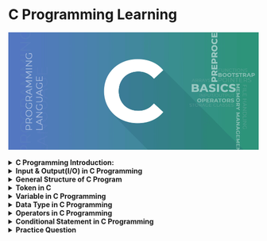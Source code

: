 # C Programming Learning

![CProgramming](images/C-Programming-Language.png)

<details>

<summary><b>C Programming Introduction:</b></summary>


C is a general-purpose, procedural programming language developed by Dennis Ritchie at Bell Labs in the early 1970s. It was designed to be a systems programming language but has since been used for a wide range of applications, including operating systems, compilers, embedded systems, and application software.

## <b>Getting Started With C Programming:</b>

+ <b>Set up Environment:</b>
  Install an Integrated Development Environment (IDE) such as Code::Blocks, Dev-C++, or Visual Studio Code with appropriate C extensions.
+ <b>Start with Simple Program:</b>

    ```c
    #include <stdio.h>

    int main() {
        printf("Hello, World!\n");
        return 0;
    }
    ```
Example:
```c
#include <stdio.h>
#include <string.h>

int main() {
    char name[100];
    char fatherName[100];
    char address[100];

    printf("Enter your name: ");
    scanf("%[^\n]",name);
    getchar();
    // fgets(name, sizeof(name), stdin);
    // gets(name);

    printf("Enter your father's name: ");
    // fgets(fatherName, sizeof(fatherName), stdin);
    scanf("%[^\n]",fatherName);
    getchar();
    //gets(fatherName);

    printf("Enter your address: ");
    // fgets(address, sizeof(address), stdin);
    scanf("%[^\n]",address);
    getchar();
    //gets(address);

    // Removing newline characters if present
    //name[strcspn(name, "\n")] = '\0';
    //fatherName[strcspn(fatherName, "\n")] = '\0';
    //address[strcspn(address, "\n")] = '\0';

    // Printing the entered details
    printf("\nEntered details:\n");
    printf("Name: %s\n", name);
    printf("Father's Name: %s\n", fatherName);
    printf("Address: %s\n", address);

    return 0;
}

```

</details>

<details>

<summary><b>Input & Output(I/O) in C Programming</b></summary>

Input and output operations in C programming are typically performed using the stdio.h library, which provides functions for reading input from the user (stdin) and writing output to the screen (stdout).

### <b>Input:</b>
---
The <code>scanf()</code> method, in C, reads the value from the console as per the type specified. 

<b>Syntax:</b>

```c
scanf(“%X”, &variableOfXType);
```

where %X is the format specifier in C. It is a way to tell the compiler what type of data is in a variable and & is the address operator in C, which tells the compiler to change the real value of this variable, stored at this address in the memory.

<b>Input Format:</b>

```c
int     --> scanf("%d", &variableName);
float   --> scanf("%f", &variableName);
char    --> scanf("%c", &variableName); //for single character
            scanf("%s", variableName); //for string
```

There are several method to reading character and string in C.

+ <code>getchar():</code> Used to read a single character from the standard input (stdin).<b>Example:</b>
  
  ```c
    char ch;
    ch = getchar();
  ```
+ <code>gets():</code> Used to read a string from the standard input (stdin). (Note: This function is unsafe and should be avoided due to buffer overflow vulnerabilities.)<b>Example:</b>
  
  ```c
    char str[50];
    printf("Enter a string: ");
    gets(str);
  ```

+ <code>fgets():</code> Used to read a string from the standard input (stdin) along with specifying the maximum number of characters to read.
  
  ```c
    char str[50];
    printf("Enter a string: ");
    fgets(str, sizeof(str), stdin);
  ```

+ <code>scanset:</code> When we used scanset <code>%[^\n]s</code> that time after reading the input we need to used <code>getchar()</code>, because it clear the input buffer. Otherwise we don't get the second input.

  ```c
    #include <stdio.h>

    int main()
    {

        char str[20];
        char str2[20];

        printf("Enter string: ");
        scanf("%[^\n]s", str);
        getchar();

        printf("Enter string2: ");
        scanf("%[^\n]s", str2);
        getchar();

        printf("%s", str);
        printf("%s", str2);

        return 0;
    }

  ```

### <b>Output:</b>
---
<code>printf()</code> Used for formatted output. It displays the output on the screen.

<b>Syntax:</b>

```c
printf(“%X”, variableOfXType);
```

where %X is the format specifier in C. It is a way to tell the compiler what type of data is in a variable and & is the address operator in C, which tells the compiler to change the real value of this variable, stored at this address in the memory.

<b>Output Format:</b>

```c
int     --> printf("%d", variableName);
float   --> printf("%f", variableName);
char    --> printf("%c", variableName);
            printf("%s", variableName); //for string
```

<b>Example:</b>

```c
#include <stdio.h>    
int main()
{ 
    int testInteger = 5;
    printf("C Programming");

    printf("Number = %d", testInteger);
    return 0;
}
```

</details>

<details>
<summary><b>General Structure of C Program</b></summary>

### <b>There are 6 section of C Programming:</b>
---

1. Documment Section
2. Link Section
3. Definition Section
4. Global Declaration Section
5. Main Function Section
6. Sub Program/ Sub function Section

![GeneralStructure](images/GeneralStructure.jpg)

<b>Document Section:</b></br>
The section that contain different information about the program using comment.. Comments are always ignored by compiler.

```c
// This is single line comment
/* This is Multiline comment*/
```

<b>Link Section:</b></br>
The section that contains the header files of the pre-defined functions that are being used in the program.

```c
#include  //This is the link section
```

<b>Definition Section:</b></br>
The section where different symbolic contants are defined is called Definition Section.
</br><b>Note:</b> This is optionl section.

```c
//Syntax:
#define identifierName value

//Example
#define PI 3.1416
```
<b>Global Declaration:</b></br>
The section that contains declaration of global variables and /or user defined functions. Global variables always declare between Definition section and Main Function Sections.

<b>Main Function Section:</b></br>
The section that contains the definition of main functions. This section can be divided into two parts and can be describe as:</br>

+ Declaration Part
+ Execution Part

<b>Sub Program Section:</b></br>
The section that contains the definitions of user defined functions.

</details>

<details>

<summary><b>Token in C</b></summary>
The smallest part of a C programming is called Token. The tokens of C language can be classified into six types based on the functions they are used to perform. The types of C tokens are as follows:

![Token](/images/Tokens-in-C.png)

### <b>Keyword in C Programming</b>
---
The predefined reserved words of C Programming that have specific meaning for compiler are called keyword of C Programming. Keywords are part of the syntax and they cannot be used as an identifier. There are 32 keywords in C programming.

| Keywords  | Keywords  | Keywords  | Keywords  |
|-----------|-----------|-----------|-----------|
| auto      | double    | int       | struct    |
| break     | else      | long      | switch    |
| case      | enum      | register  | typedef   |
| char      | extern    | return    | union     |
| continue  | for       | signed    | void      |
| do        | if        | static    | while     |
| default   | goto      | sizeof    | volatile  |
| const     | float     | short     | unsigned  |

### <b>Identifier in C Programming</b>
---
Identifiers refer to the names of variables, functions, and arrays.
<b>Rules of Identifer:</b>

+ First character must be an alphabet or underscore(_).
+ Can only consists of letter, digit and underscore(_).
+ First 31 character are significant.
+ Cannot use keyword as Identifier.
+ Must not contain white space.

There are Two types of Identifiers:
+ Valid
+ Invalid


<b>Examples of Valid Identifiers:</b>

```c
int count;
float _total;
char MyVariable;
double average_score;
void calculateSum();
int num123;
float discount_rate;
```

<b>Examples of Invalid Identifiers:</b>

```c
int 123abc; // starts with a digit
float my-variable; // contains hyphen
char while; // keyword used as an identifier
double $price; // contains special character
char long variable; // contains space
```

### <b>Constant in C Programming</b>
---
The constants refer to the variables with fixed values. They are like normal variables but with the difference that their values can not be modified in the program once they are defined.

<b>Types of Constant:</b>
Primarily, there are three types of Constant:

+ Integer Constant --> -1,2,4,6
+ Real Constant --> 10.00, 23.50
+ Character Constant --> 'a','$'

### <b>String in C Programming</b>
---
Strings are nothing but an array of characters ended with a null character (‘\0’). This null character indicates the end of the string. Strings are always enclosed in double quotes.

```c
char string[20] = {'a','b', '\0'};
char string[20] = "programming";
char string [] = "programming";
```

### <b>Operator in C Programming</b>
---
Operators are symbols used to perform operations on operands. They include arithmetic operators (+, -, *, /, %), relational operators (==, !=, <, >, <=, >=), logical operators (&&, ||, !), assignment operators (=, +=, -=, *=, /=), etc.

### <b>Special Symbols in C Programming</b>
---
Symbols include various symbols used for punctuation and separation within the program. Examples include semicolons (;), commas (,), parentheses (()), braces ({}), brackets ([]), etc.


</details>

<details>

<summary><b>Variable in C Programming</b></summary>

### <b>Variable in C Programming</b>
---
Variable is the name of a memory location which stores some data. It is a container. Each variable has a specific data type, which determines the type of data it can hold (such as integers, floating-point numbers, characters, etc.)

<b>Syntax of declaring a variable:</b>
```c
data_type variable_name;
data_type variable_name = value;
```
<b>Example:</b>

```c
int num = 10;
char grade = 'A';
float point = 3,5;
```
<b>Rules of Variable Names:</b>

+ Names can contain letters, digits and underscores
+ Names must begin with a letter or an underscore (_)
+ Names are case-sensitive (myVar and myvar are different variables)
+ Names cannot contain whitespaces or special characters like !, #, %, etc.
+ Keywords (such as int) cannot be used as names

<b>There are 3 aspects of defining a variable:</b>

+ Variable Declaration
+ Variable Definition
+ Variable Initialization

</details>

<details>
<summary><b>Data Type in C Programming</b></summary>

### <b>Data Type</b>
---
Data types specify the type of data that variables can hold. Each data type has a specific range of values and memory representation.

<b>There are three kinds of Data Types:</b>

+ <code>Primary Data Types:</code> The pre-defined data type given in C is called Primary data type. such as integers, float, characters, etc.
+ <code>Derived Data Types:</code> The user-defined data types are defined by the user himself.
+ <code>User-Defined Data Types:</code> The data types that are derived from the primitive or built-in datatypes are referred to as Derived Data Types.

![DataTypes](images/DatatypesInC.jpg)

### Range & Size of Data Types:
---
Different data types also have different ranges up to which they can store numbers. These ranges may vary from compiler to compiler. Below is a list of ranges along with the memory requirement and format specifiers on the 32-bit GCC compiler.

| Data Type              | Size (bytes) | Range                               | Format Specifier |
|------------------------|--------------|-------------------------------------|------------------|
| short int              | 2            | -32,768 to 32,767                   | %hd              |
| unsigned short int    | 2            | 0 to 65,535                         | %hu              |
| unsigned int           | 4            | 0 to 4,294,967,295                  | %u               |
| int                    | 4            | -2,147,483,648 to 2,147,483,647     | %d               |
| long int               | 4            | -2,147,483,648 to 2,147,483,647     | %ld              |
| unsigned long int     | 4            | 0 to 4,294,967,295                  | %lu              |
| long long int          | 8            | -(2^63) to (2^63)-1                 | %lld             |
| unsigned long long int | 8            | 0 to 18,446,744,073,709,551,615     | %llu             |
| signed char            | 1            | -128 to 127                         | %c               |
| unsigned char          | 1            | 0 to 255                            | %c               |
| float                  | 4            | 1.2E-38 to 3.4E+38                  | %f               |
| double                 | 8            | 1.7E-308 to 1.7E+308                | %lf              |
| long double            | 16           | 3.4E-4932 to 1.1E+4932              | %Lf              |

<b>To find the range of data types in C Programming:</b>

```c
#include <stdio.h>
#include <limits.h>

int main() {
    printf("Range of char: %d to %d\n", CHAR_MIN, CHAR_MAX);
    printf("Range of unsigned char: 0 to %d\n", UCHAR_MAX);
    printf("Range of short: %d to %d\n", SHRT_MIN, SHRT_MAX);
    printf("Range of unsigned short: 0 to %u\n", USHRT_MAX);
    printf("Range of int: %d to %d\n", INT_MIN, INT_MAX);
    printf("Range of unsigned int: 0 to %u\n", UINT_MAX);
    printf("Range of long: %ld to %ld\n", LONG_MIN, LONG_MAX);
    printf("Range of unsigned long: 0 to %lu\n", ULONG_MAX);
    printf("Range of long long: %lld to %lld\n", LLONG_MIN, LLONG_MAX);
    printf("Range of unsigned long long: 0 to %llu\n", ULLONG_MAX);

    return 0;
}

```

<b>To find the size of data types in C Programming:</b>

```c
#include <stdio.h>

int main() {
    printf("Size of char: %zu bytes\n", sizeof(char));
    printf("Size of short int: %zu bytes\n", sizeof(short int));
    printf("Size of int: %zu bytes\n", sizeof(int));
    printf("Size of long int: %zu bytes\n", sizeof(long int));
    printf("Size of long long int: %zu bytes\n", sizeof(long long int));
    printf("Size of float: %zu bytes\n", sizeof(float));
    printf("Size of double: %zu bytes\n", sizeof(double));
    printf("Size of long double: %zu bytes\n", sizeof(long double));
    return 0;
}

```

</details>

<details>
<summary><b>Operators in C Programming</b></summary>

### <b>Operators:</b>
---
An operator is a symbol that tells the computer to perform certain mathematical or logical manipulations. Operator are used in programs to manipulate data and variables.

<b>There are several types of Operator in C Programming:</b>

+ Arithmetic Opeators --> <code>+ , - , * , / , % </code>
+ Realtional Operators --> <code>&& , || , ! </code>
+ Logical Operators --> <code>> , < , >= , <=</code>
+ Assignment Operators --> <code>=</code>
+ Increment/Decrement Operators --> <code>++ , --</code>
+ Conditional Operators --> <code>? , :</code>

### <b>Arithmetic Operators:</b>
---

| Operator | Meaning of Operator          |
|----------|------------------------------|
| +        | addition or unary plus       |
| -        | subtraction or unary minus   |
| *        | multiplication               |
| /        | division                     |
| %        | remainder after division     |

<b>Working of Arithmetic operators</b>

```c
#include <stdio.h>
int main()
{
    int a = 9,b = 4, c;
    
    c = a+b;
    printf("a+b = %d \n",c);
    c = a-b;
    printf("a-b = %d \n",c);
    c = a*b;
    printf("a*b = %d \n",c);
    c = a/b;
    printf("a/b = %d \n",c);
    c = a%b;
    printf("Remainder when a divided by b = %d \n",c);
    
    return 0;
}
```

### <b>Relational Operators:</b>
---

| Operator | Meaning of Operator         |
|----------|-----------------------------|
| ==       | Equal to                    |
| >        | Greater than                |
| <        | Less than                   |
| !=       | Not equal to                |
| >=       | Greater than or equal to    |
| <=       | Less than or equal to       |

<b>Working of Relational operators</b>

```c
#include <stdio.h>
int main()
{
    int a = 5, b = 5, c = 10;

    printf("%d == %d is %d \n", a, b, a == b);
    printf("%d == %d is %d \n", a, c, a == c);
    printf("%d > %d is %d \n", a, b, a > b);
    printf("%d > %d is %d \n", a, c, a > c);
    printf("%d < %d is %d \n", a, b, a < b);
    printf("%d < %d is %d \n", a, c, a < c);
    printf("%d != %d is %d \n", a, b, a != b);
    printf("%d != %d is %d \n", a, c, a != c);
    printf("%d >= %d is %d \n", a, b, a >= b);
    printf("%d >= %d is %d \n", a, c, a >= c);
    printf("%d <= %d is %d \n", a, b, a <= b);
    printf("%d <= %d is %d \n", a, c, a <= c);

    return 0;
}
```
<b>Output:</b>

```c
5 == 5 is 1
5 == 10 is 0
5 > 5 is 0
5 > 10 is 0
5 < 5 is 0
5 < 10 is 1
5 != 5 is 0
5 != 10 is 1
5 >= 5 is 1
5 >= 10 is 0
5 <= 5 is 1
5 <= 10 is 1 
```

### <b>Logical Operators:</b>
---
The logical operator are used when we want to test more than one condition and make decision.

| Operator | Meaning                 |
|----------|-------------------------|
| &&       | Logical AND             |
| \|\|     | Logical OR              |
| !        | Logical NOT             |

<b>Working of Logical operators</b>

```c
#include <stdio.h>

int main() {
    int c = 5, d = 2;

    // Logical AND (&&) operator
    printf("Logical AND:\n");
    printf("(%d == 5) && (%d > 5) evaluates to %d\n", c, d, (c == 5) && (d > 5));  // false (0)
    printf("(%d == 5) && (%d < 5) evaluates to %d\n", c, d, (c == 5) && (d < 5));  // true (1)

    // Logical OR (||) operator
    printf("\nLogical OR:\n");
    printf("(%d == 5) || (%d > 5) evaluates to %d\n", c, d, (c == 5) || (d > 5));  // true (1)
    printf("(%d == 5) || (%d < 5) evaluates to %d\n", c, d, (c == 5) || (d < 5));  // true (1)

    // Logical NOT (!) operator
    printf("\nLogical NOT:\n");
    printf("!(%d == 5) evaluates to %d\n", c, !(c == 5));  // false (0)
    printf("!(%d != 5) evaluates to %d\n", c, !(c != 5));  // true (1)

    return 0;
}

```

### <b>Assignment Operators:</b>
---
Assignment Operators are used to assign the resultof an expression to a variable. Main assignment operator <code>=</code>.

| Operator | Example | Same as     |
|----------|---------|-------------|
| =        | a = b   | a = b       |
| +=       | a += b  | a = a + b   |
| -=       | a -= b  | a = a - b   |
| *=       | a *= b  | a = a * b   |
| /=       | a /= b  | a = a / b   |
| %=       | a %= b  | a = a % b   |

<b>Syntax:</b>

```c
int a;  //-->Declaration
a = 10; //-->Assignment
int a = 10; //--> Initialigation
```
<b>Working of Assignment operators</b>

```c
#include <stdio.h>
int main()
{
    int a = 5, c;

    c = a;      // c is 5
    printf("c = %d\n", c);
    c += a;     // c is 10 
    printf("c = %d\n", c);
    c -= a;     // c is 5
    printf("c = %d\n", c);
    c *= a;     // c is 25
    printf("c = %d\n", c);
    c /= a;     // c is 5
    printf("c = %d\n", c);
    c %= a;     // c = 0
    printf("c = %d\n", c);

    return 0;
}
```

### <b>Increment & Decrement Operator</b>
---
Increment ++ increases the value by 1 whereas decrement -- decreases the value by 1.

<b>Working of increment and decrement operators</b>

```c
#include <stdio.h>
int main()
{
    int a = 10, b = 100;
    float c = 10.5, d = 100.5;

    printf("++a = %d \n", ++a);
    printf("--b = %d \n", --b);
    printf("++c = %f \n", ++c);
    printf("--d = %f \n", --d);

    return 0;
}
```

### <b>Conditional Operators</b>
---
The conditional operator in C is kind of similar to the if-else statement as it follows the same algorithm as of if-else statement but the conditional operator takes less space and helps to write the if-else statements in the shortest way possible. It is also known as the ternary operator in C as it operates on three operands.

Syntax:

```sql
condition ? expression1 : expression2
or
variable = expression1 ? expression2 : expression3
```

![Syntax](images/syntax-of-conditional-or-ternary-operator-in-c.png)

<b>Working of Conditional Statement:</b>

+ Step 1: If the Condition is True then Expression1 will be executed.
+ Step 2: If the condition is false then Expression2 will be executed.
+ Step 3: Results will be returned.

![Flowchart](images/flowchart-of-conditional-or-ternary-operator-in-c.png)

Example:

```c
#include <stdio.h>

int main()
{
    int num = 100, num2=20;
    int max = (num>num2) ? num : num2;
    printf("Maximum Number is: %d\n", max);
    
    return 0;
}
```

</details>

<details>

<summary><b>Conditional Statement in C Programming</b></summary>

Conditional statements in C programming are used to make decisions based on conditions. They are also known as Decision-Making Statements and are used to evaluate one or more conditions and make the decision whether to execute a set of statements or not.

### <b>Types of Conditional Statement:</b>
---
There are several types of conditional Statement:

+ if Statement
+ if-else Statement
+ Nested if..else Statement
+ if-else-if Ladder
+ switch Statement
+ Conditional Operators
+ Jump Statements:
  + break
  + continue
  + goto
  + return

![Types](images/Conditional-Statements-in-c.jpg)

### <b>if Statement in C:</b>
---
The <b>if</b> statement is used to execute a block of code if a specified condition is true.

<b>Syntax:</b>

```c
if(condition) 
{
   // Statements to execute if
   // condition is true
}
```

<b>Working of if Statement:</b>

![Flowchart](images/working-c-if-statement.webp)

<b>Example:</b>

```c
#include <stdio.h>
int main() {
    int number;

    printf("Enter an integer: ");
    scanf("%d", &number);
    if (number < 0) {
        printf("You entered %d.\n", number);
    }
    printf("The if statement is easy.");

    return 0;
}
```

### <b>if...else Statement in C</b>
---
The if-else statement is used to execute one block of code if a condition is true and another block of code if the condition is false.

<b>Syntax:</b>

```c
if (condition) {
    // Code to execute if condition is true
} else {
    // Code to execute if condition is false
}
```
<b>Flowchart of if...else Statement:</b>

![flowchart](images/flowchart_of_if_else_in_c.png)

<b>Working of if...else Statement:</b>

![working](images/how-if-else-works-c-programming.webp)

<b>Example:</b>

```c
// Check whether an integer is odd or even

#include <stdio.h>
int main() {
    int number;
    printf("Enter an integer: ");
    scanf("%d", &number);

    if  (number%2 == 0) {
        printf("%d is an even integer.",number);
    }
    else {
        printf("%d is an odd integer.",number);
    }

    return 0;
}
```

### <b>Nested if-else Statement in C</b>
---

<b>Flowchart of Nested if...else Statement:</b>

![Nestedifelse](images/nested-if-else-flowchart.webp)

### <b>Switch Statement in C</b>
---

The switch statement tests the value of a given variable (or expression) against a list of case values and when a match is found then a block of statements associated with that case is executed.

<b>General Stracture of Switch:</b>

```c
switch (expression)
​{
    case constant1:
      // statements
      break;

    case constant2:
      // statements
      break;
    .
    .
    .
    default:
      // default statements
}
```

<b>Working Flow of Switch:</b>

![switch](images/switch-case-in-c.png)

<b>Rules for Switch Statement:</b>
+ The switch expression must be integral type (int, char).
+ Case labels must be constants or constant expressions.
+ Case labels must be unique.
+ Case labels must end with colon(:).
+ Each statement of the case can have a break statement. It is optional. The break statement transfers the control of the switch statement.
+ There can be at most one default label.

<b>Coding Example:</b>

```c

```

<b>Problem of Switch Statement:</b>
+ Switch statement cannot work with float type data and we cannot try direct condition in switch.
+ In ANSI varsion of C more than 256 case statement is not parmitted.

</details>

<details>
<summary><b>Practice Question</b></summary>

1. Find the Area of a Rectangle.
2. Find the area of a Circle.
3. Convert Temperature Celsius(C) to Fahrenheit(F)
4. Find the given number is Negative or Posative.
5. Find the area of Triangle
6. Find the maximum number from two numbers.
7. <code>If...else:</code>
   1. Diet Program. Take breakfast, lunch, dinner time as input from the user and find the diet. If time (breakfast=7, lunch=1, dinner=8) or (breakfast=8, lunch=2, dinner=9) then print "Right Diet" otherwise print "Wrong Diet".
   2. Eligible or Not Eligible for Marriage. If gender=male & age>=21 then print "Eligible for Marriage". If gender=female & age>=18 then print "Eligible for Marriage" otherwise "Not eligible for marriage".
   3. Create a Simple Calculator.
   4. Find the biggest number in three numbers.
   5. Take a input from user name weight. And do this:
      + 1-20 --> Light
      + 21-30 --> Medium
      + 31-60 --> Heavy
      + 61+ --> Extra Heavy.
   6. Calculate Electrical Bill

</details>